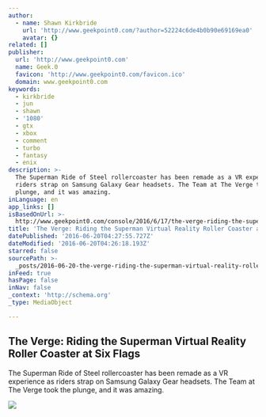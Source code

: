 ```yaml
---
author:
  - name: Shawn Kirkbride
    url: 'http://www.geekpoint0.com/?author=52224c6de4b0b90e69169ea0'
    avatar: {}
related: []
publisher:
  url: 'http://www.geekpoint0.com'
  name: Geek.0
  favicon: 'http://www.geekpoint0.com/favicon.ico'
  domain: www.geekpoint0.com
keywords:
  - kirkbride
  - jun
  - shawn
  - '1080'
  - gtx
  - xbox
  - comment
  - turbo
  - fantasy
  - enix
description: >-
  The Superman Ride of Steel rollercoaster has been remade as a VR experience as
  riders strap on Samsung Galaxy Gear headsets. The Team at The Verge took the
  plunge, and it was amazing.
inLanguage: en
app_links: []
isBasedOnUrl: >-
  http://www.geekpoint0.com/console/2016/6/17/the-verge-riding-the-superman-virtual-reality-roller-coaster-at-six-flags
title: 'The Verge: Riding the Superman Virtual Reality Roller Coaster at Six Flags'
datePublished: '2016-06-20T04:27:55.727Z'
dateModified: '2016-06-20T04:26:18.193Z'
starred: false
sourcePath: >-
  _posts/2016-06-20-the-verge-riding-the-superman-virtual-reality-roller-coaste.md
inFeed: true
hasPage: false
inNav: false
_context: 'http://schema.org'
_type: MediaObject

---
```

<article style=""><h1>The Verge: Riding the Superman Virtual Reality Roller Coaster at Six Flags</h1><p>The Superman Ride of Steel rollercoaster has been remade as a VR experience as riders strap on Samsung Galaxy Gear headsets. The Team at The Verge took the plunge, and it was amazing.</p><img src="http://static1.squarespace.com/static/54ee77a9e4b05efebc2c5984/54eeb422e4b021bc7efd0b5f/57647572f5e23128b31e65da/1466201995671/maxresdefault.jpg?format=1000w" /></article>